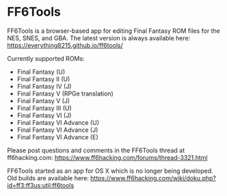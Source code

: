 # FF6Tools

FF6Tools is a browser-based app for editing Final Fantasy ROM files for the NES, SNES, and GBA. The latest version is always available here:
https://everything8215.github.io/ff6tools/

Currently supported ROMs:

- Final Fantasy (U)
- Final Fantasy II (U)
- Final Fantasy IV (J)
- Final Fantasy V (RPGe translation)
- Final Fantasy V (J)
- Final Fantasy III (U)
- Final Fantasy VI (J)
- Final Fantasy VI Advance (U)
- Final Fantasy VI Advance (J)
- Final Fantasy VI Advance (E)

Please post questions and comments in the FF6Tools thread at ff6hacking.com:
https://www.ff6hacking.com/forums/thread-3321.html

FF6Tools started as an app for OS X which is no longer being developed. Old builds are available here:
https://www.ff6hacking.com/wiki/doku.php?id=ff3:ff3us:util:ff6tools

